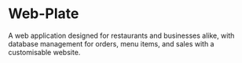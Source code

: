 # Web-Plate
A web application designed for restaurants and businesses alike, with database management for orders, menu items, and sales with a customisable website.
